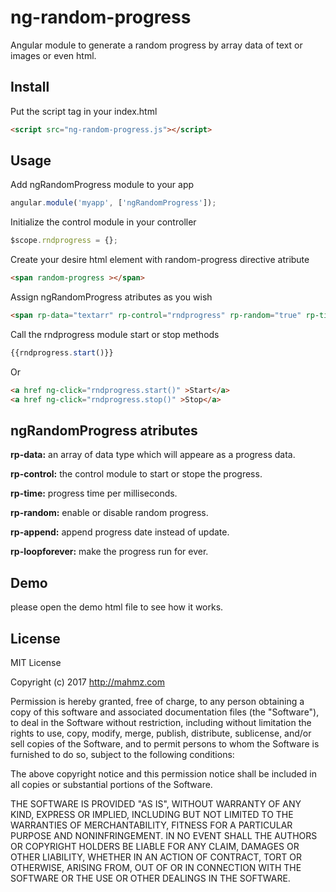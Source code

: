 # ng-random-progress
Angular module to generate a random progress by array data of text or images or even html.

## Install
Put the script tag in your index.html
```html
<script src="ng-random-progress.js"></script>
```

## Usage

Add ngRandomProgress module to your app
```javascript
angular.module('myapp', ['ngRandomProgress']);
```

Initialize the control module in your controller
```javascript
$scope.rndprogress = {};
```

Create your desire html element with random-progress directive atribute
```html
<span random-progress ></span>  
```

Assign ngRandomProgress atributes as you wish
```html
<span rp-data="textarr" rp-control="rndprogress" rp-random="true" rp-time="100"  random-progress ></span>  
```

Call the rndprogress module start or stop methods
```javascript
{{rndprogress.start()}}
```
Or
```html
<a href ng-click="rndprogress.start()" >Start</a>
<a href ng-click="rndprogress.stop()" >Stop</a>
```

## ngRandomProgress atributes
**rp-data:** an array of data type which will appeare as a progress data.

**rp-control:**
the control module to start or stope the progress.

**rp-time:**
progress time per milliseconds.

**rp-random:**
enable or disable random progress.

**rp-append:**
append progress date instead of update.

**rp-loopforever:**
make the progress run for ever.

## Demo
please open the demo html file to see how it works.  


## License
MIT License

Copyright (c) 2017 http://mahmz.com

Permission is hereby granted, free of charge, to any person obtaining a copy
of this software and associated documentation files (the "Software"), to deal
in the Software without restriction, including without limitation the rights
to use, copy, modify, merge, publish, distribute, sublicense, and/or sell
copies of the Software, and to permit persons to whom the Software is
furnished to do so, subject to the following conditions:

The above copyright notice and this permission notice shall be included in all
copies or substantial portions of the Software.

THE SOFTWARE IS PROVIDED "AS IS", WITHOUT WARRANTY OF ANY KIND, EXPRESS OR
IMPLIED, INCLUDING BUT NOT LIMITED TO THE WARRANTIES OF MERCHANTABILITY,
FITNESS FOR A PARTICULAR PURPOSE AND NONINFRINGEMENT. IN NO EVENT SHALL THE
AUTHORS OR COPYRIGHT HOLDERS BE LIABLE FOR ANY CLAIM, DAMAGES OR OTHER
LIABILITY, WHETHER IN AN ACTION OF CONTRACT, TORT OR OTHERWISE, ARISING FROM,
OUT OF OR IN CONNECTION WITH THE SOFTWARE OR THE USE OR OTHER DEALINGS IN THE
SOFTWARE.
